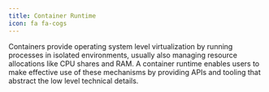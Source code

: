 ```yaml
---
title: Container Runtime
icon: fa fa-cogs
---
```

Containers provide operating system level virtualization by running processes
in isolated environments, usually also managing resource allocations like
CPU shares and RAM.
A container runtime enables users to make effective use of these mechanisms
by providing APIs and tooling that abstract the low level technical details.
